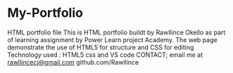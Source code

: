 # My-Portfolio
HTML portfolio file
This is HTML portfolio buildt by Rawllince Okello as part of learning assignment by Power Learn project Academy.
The web page demonstrate the use of HTML5 for structure and CSS for editing
Technology used : HTML5 css and VS code
CONTACT; email me at rawllincecj@gmail.com
github.com/Rawllince
